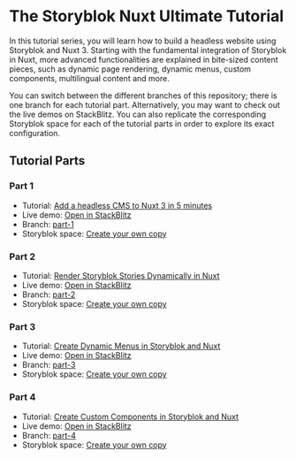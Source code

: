# The Storyblok Nuxt Ultimate Tutorial

In this tutorial series, you will learn how to build a headless website using Storyblok and Nuxt 3. Starting with the fundamental integration of Storyblok in Nuxt, more advanced functionalities are explained in bite-sized content pieces, such as dynamic page rendering, dynamic menus, custom components, multilingual content and more.

You can switch between the different branches of this repository; there is one branch for each tutorial part. Alternatively, you may want to check out the live demos on StackBlitz. You can also replicate the corresponding Storyblok space for each of the tutorial parts in order to explore its exact configuration. 

## Tutorial Parts

### Part 1
 - Tutorial: [Add a headless CMS to Nuxt 3 in 5 minutes](https://www.storyblok.com/tp/add-a-headless-CMS-to-nuxt-3-in-5-minutes)
 - Live demo: [Open in StackBlitz](https://stackblitz.com/edit/nuxt-3-quickstart-demo?file=package.json)
 - Branch: [part-1](https://github.com/storyblok/nuxt-ultimate-tutorial/tree/part-1)
 - Storyblok space: [Create your own copy](#)
 
 ### Part 2
 - Tutorial: [Render Storyblok Stories Dynamically in Nuxt](https://www.storyblok.com/tp/render-storyblok-stories-dynamically-in-nuxt)
 - Live demo: [Open in StackBlitz](https://stackblitz.com/edit/nuxt-ultimate-tutorial-part-2)
 - Branch: [part-2](https://github.com/storyblok/nuxt-ultimate-tutorial/tree/part-2)
 - Storyblok space: [Create your own copy](#)
 
  ### Part 3
 - Tutorial: [Create Dynamic Menus in Storyblok and Nuxt](https://www.storyblok.com/tp/create-dynamic-menus-in-storyblok-and-nuxt)
 - Live demo: [Open in StackBlitz](https://stackblitz.com/edit/nuxt-ultimate-tutorial-part-3)
 - Branch: [part-3](https://github.com/storyblok/nuxt-ultimate-tutorial/tree/part-3)
 - Storyblok space: [Create your own copy](#)
 
  ### Part 4
 - Tutorial: [Create Custom Components in Storyblok and Nuxt](https://www.storyblok.com/tp/create-custom-components-in-storyblok-and-nuxt)
 - Live demo: [Open in StackBlitz](https://stackblitz.com/edit/nuxt-ultimate-tutorial-part-4)
 - Branch: [part-4](https://github.com/storyblok/nuxt-ultimate-tutorial/tree/part-4)
 - Storyblok space: [Create your own copy](#)
